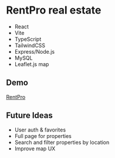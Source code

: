 # RentPro real estate
- React
- Vite
- TypeScript
- TailwindCSS
- Express/Node.js
- MySQL
- Leaflet.js map

## Demo
[RentPro](https://react-real-estate-tau.vercel.app)

## Future Ideas
- User auth & favorites
- Full page for properties
- Search and filter properties by location
- Improve map UX
